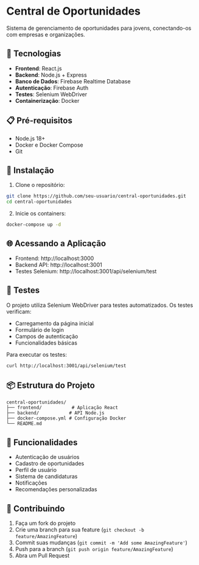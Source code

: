 # Central de Oportunidades

Sistema de gerenciamento de oportunidades para jovens, conectando-os com empresas e organizações.

## 🚀 Tecnologias

- **Frontend**: React.js
- **Backend**: Node.js + Express
- **Banco de Dados**: Firebase Realtime Database
- **Autenticação**: Firebase Auth
- **Testes**: Selenium WebDriver
- **Containerização**: Docker

## 📋 Pré-requisitos

- Node.js 18+
- Docker e Docker Compose
- Git

## 🔧 Instalação

1. Clone o repositório:
```bash
git clone https://github.com/seu-usuario/central-oportunidades.git
cd central-oportunidades
```

2. Inicie os containers:
```bash
docker-compose up -d
```

## 🌐 Acessando a Aplicação

- Frontend: http://localhost:3000
- Backend API: http://localhost:3001
- Testes Selenium: http://localhost:3001/api/selenium/test

## 🧪 Testes

O projeto utiliza Selenium WebDriver para testes automatizados. Os testes verificam:

- Carregamento da página inicial
- Formulário de login
- Campos de autenticação
- Funcionalidades básicas

Para executar os testes:
```bash
curl http://localhost:3001/api/selenium/test
```

## 📦 Estrutura do Projeto

```
central-oportunidades/
├── frontend/           # Aplicação React
├── backend/           # API Node.js
├── docker-compose.yml # Configuração Docker
└── README.md
```

## 🔐 Funcionalidades

- Autenticação de usuários
- Cadastro de oportunidades
- Perfil de usuário
- Sistema de candidaturas
- Notificações
- Recomendações personalizadas

## 🤝 Contribuindo

1. Faça um fork do projeto
2. Crie uma branch para sua feature (`git checkout -b feature/AmazingFeature`)
3. Commit suas mudanças (`git commit -m 'Add some AmazingFeature'`)
4. Push para a branch (`git push origin feature/AmazingFeature`)
5. Abra um Pull Request
